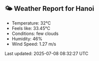 <!-- WEATHER-START -->
## 🌤 Weather Report for Hanoi

- Temperature: 32°C
- Feels like: 33.45°C
- Conditions: few clouds
- Humidity: 46%
- Wind Speed: 1.27 m/s

Last updated: 2025-07-08 08:32:27 UTC
<!-- WEATHER-END -->

